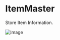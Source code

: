 # ItemMaster
Store Item Information.


![image](https://user-images.githubusercontent.com/33717710/47611126-31cee580-daa2-11e8-8173-b775d61b3b91.png)
